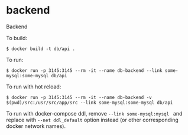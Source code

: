 # backend
Backend


To build:
```
$ docker build -t db/api .
```

To run:
```
$ docker run -p 3145:3145 --rm -it --name db-backend --link some-mysql:some-mysql db/api
```

To run with hot reload:
```
$ docker run -p 3145:3145 --rm -it --name db-backend -v $(pwd)/src:/usr/src/app/src --link some-mysql:some-mysql db/api
```

To run with docker-compose ddl, remove `--link some-mysql:mysql ` and replace with `--net ddl_default` option instead (or other corresponding docker network names).